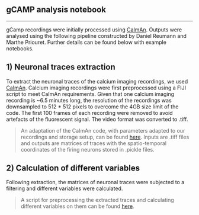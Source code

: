 ## gCAMP analysis notebook
-----

gCamp recordings were initially processed using [CaImAn](https://github.com/flatironinstitute/CaImAn). Outputs were analysed using the following pipeline constructed by Daniel Reumann and Marthe Priouret. Further details can be found below with example notebooks. 

## 1) Neuronal traces extraction
To extract the neuronal traces of the calcium imaging recordings, we used [CaImAn](https://github.com/flatironinstitute/CaImAn). Calcium imaging recordings were first preprocessed using a FIJI script to meet CaImAn requirements. Given that one calcium imaging recording is ~6.5 minutes long, the resolution of the recordings was downsampled to 512 * 512 pixels to overcome the 4GB size limit of the code. The first 100 frames of each recording were removed to avoid artefacts of the fluorescent signal. The video format was converted to .tiff. 

>An adaptation of the CaImAn code, with parameters adapted to our recordings and storage setup, can be found [here](https://github.com/bardylab/miscos_org_ephys/tree/main/fused_org_ephys/caiman). Inputs are .tiff files and outputs are matrices of traces with the spatio-temporal coordinates of the firing neurons stored in .pickle files.

## 2) Calculation of different variables
Following extraction, the matrices of neuronal traces were subjected to a filtering and different variables were calculated.
>A script for preprocessing the extracted traces and calculating different variables on them can be found [here](https://github.com/bardylab/miscos_org_ephys/blob/main/analysis/gcamp/gcamp_detect.ipynb).
